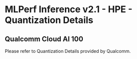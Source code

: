 # MLPerf Inference v2.1 - HPE - Quantization Details

## Qualcomm Cloud AI 100

Please refer to Quantization Details provided by Qualcomm.
